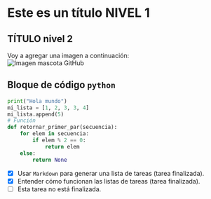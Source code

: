 # Este es un título NIVEL 1
## TÍTULO nivel 2
Voy a agregar una imagen a continuación:  
![Imagen mascota GitHub](https://github.com/user-attachments/assets/c590e459-3ff7-4852-800e-5505b7f869d7)
## Bloque de código `python`

```python
print("Hola mundo")
mi_lista = [1, 2, 3, 3, 4]
mi_lista.append(5)
# Función
def retornar_primer_par(secuencia):
    for elem in secuencia:
        if elem % 2 == 0:
            return elem
    else:
        return None
```
- [x] Usar `Markdown` para generar una lista de tareas (tarea finalizada).
- [x] Entender cómo funcionan las listas de tareas (tarea finalizada).
- [ ] Esta tarea no está finalizada.
